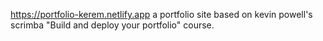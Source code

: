 https://portfolio-kerem.netlify.app
a portfolio site based on kevin powell's scrimba "Build and deploy your portfolio" course.
